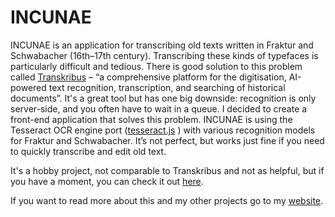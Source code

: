 # INCUNAE

INCUNAE is an application for transcribing old texts written in Fraktur and Schwabacher (16th–17th century). Transcribing these kinds of typefaces is particularly difficult and tedious. There is good solution to this problem called <a href="https://lite.transkribus.eu/" target="_blank">Transkribus</a> – “a comprehensive platform for the digitisation, AI-powered text recognition, transcription, and searching of historical documents”. It's a great tool but has one big downside: recognition is only server-side, and you often have to wait in a queue. I decided to create a front-end application that solves this problem. INCUNAE is using the Tesseract OCR engine port (<a href="https://github.com/naptha/tesseract.js#tesseractjs" target="_blank">tesseract.js</a> ) with various recognition models for Fraktur and Schwabacher. It’s not perfect, but works just fine if you need to quickly transcribe and edit old text.

It's a hobby project, not comparable to Transkribus and not as helpful, but if you have a moment, you can check it out <a href="https://johnniego.github.io/INCUNAE/" target="_blank">here</a>.

If you want to read more about this and my other projects go to my <a href="https://janzaborowski.com" target="_blank">website</a>.
